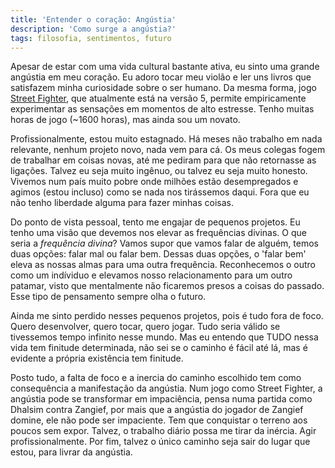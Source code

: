 ```yaml
---
title: 'Entender o coração: Angústia'
description: 'Como surge a angústia?'
tags: filosofia, sentimentos, futuro
---
```


Apesar de estar com uma vida cultural bastante ativa, eu sinto uma grande
angústia em meu coração. Eu adoro tocar meu violão e ler uns livros que
satisfazem minha curiosidade sobre o ser humano. Da mesma forma, jogo [Street
Fighter](https://streetfighter.com/), que atualmente está na versão 5, permite
empiricamente experimentar as sensações em momentos de alto estresse. Tenho
muitas horas de jogo (~1600 horas), mas ainda sou um novato.

Profissionalmente, estou muito estagnado. Há meses não trabalho em nada
relevante, nenhum projeto novo, nada vem para cá. Os meus colegas fogem
de trabalhar em coisas novas, até me pediram para que não retornasse as
ligações. Talvez eu seja muito ingênuo, ou talvez eu seja muito honesto.
Vivemos num país muito pobre onde milhões estão desempregados e agimos
(estou incluso) como se nada nos tirássemos daqui. Fora que eu não tenho
liberdade alguma para fazer minhas coisas.

Do ponto de vista pessoal, tento me engajar de pequenos projetos. Eu tenho
uma visão que devemos nos elevar as frequências divinas. O que seria a
*frequência divina*? Vamos supor que vamos falar de alguém, temos duas
opções: falar mal ou falar bem. Dessas duas opções, o 'falar bem' eleva as
nossas almas para uma outra frequência. Reconhecemos o outro como um
indíviduo e elevamos nosso relacionamento para um outro patamar, visto que
mentalmente não ficaremos presos a coisas do passado. Esse tipo de
pensamento sempre olha o futuro.

Ainda me sinto perdido nesses pequenos projetos, pois é tudo fora de foco.
Quero desenvolver, quero tocar, quero jogar. Tudo seria válido se tivessemos
tempo infinito nesse mundo. Mas eu entendo que TUDO nessa vida tem finitude
determinada, não sei se o caminho é fácil até lá, mas é evidente a própria
existência tem finitude.

Posto tudo, a falta de foco e a inercia do caminho escolhido tem como
consequência a manifestação da angústia. Num jogo como Street Fighter, a
angústia pode se transformar em impaciência, pensa numa partida como Dhalsim
contra Zangief, por mais que a angústia do jogador de Zangief domine, ele
não pode ser impaciente. Tem que conquistar o terreno aos poucos sem expor.
Talvez, o trabalho diário possa me tirar da inércia. Agir profissionalmente.
Por fim, talvez o único caminho seja sair do lugar que estou, para livrar da
angústia.
